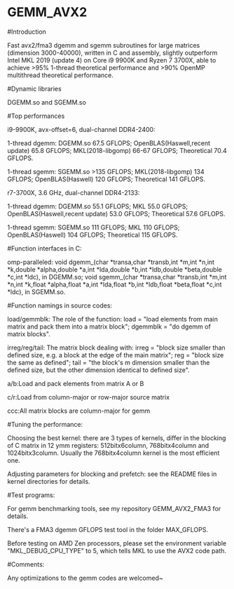 # GEMM_AVX2

#Introduction

Fast avx2/fma3 dgemm and sgemm subroutines for large matrices (dimension 3000-40000), written in C and assembly, slightly outperform Intel MKL 2019 (update 4) on Core i9 9900K and Ryzen 7 3700X, able to achieve >95% 1-thread theoretical performance and >90% OpenMP multithread theoretical performance. 



#Dynamic libraries

DGEMM.so and SGEMM.so


#Top performances

i9-9900K, avx-offset=6, dual-channel DDR4-2400: 

1-thread dgemm: DGEMM.so 67.5 GFLOPS; OpenBLAS(Haswell,recent update) 65.8 GFLOPS; MKL(2018-libgomp) 66-67 GFLOPS; Theoretical 70.4 GFLOPS.

1-thread sgemm: SGEMM.so >135 GFLOPS; MKL(2018-libgomp) 134 GFLOPS; OpenBLAS(Haswell) 120 GFLOPS; Theoretical 141 GFLOPS.


r7-3700X, 3.6 GHz, dual-channel DDR4-2133:

1-thread dgemm: DGEMM.so 55.1 GFLOPS; MKL 55.0 GFLOPS; OpenBLAS(Haswell,recent update) 53.0 GFLOPS; Theoretical 57.6 GFLOPS.

1-thread sgemm: SGEMM.so 111 GFLOPS; MKL 110 GFLOPS; OpenBLAS(Haswell) 104 GFLOPS; Theoretical 115 GFLOPS.


#Function interfaces in C:


omp-paralleled: void dgemm_(char *transa,char *transb,int *m,int *n,int *k,double *alpha,double *a,int *lda,double *b,int *ldb,double *beta,double *c,int *ldc), in DGEMM.so; void sgemm_(char *transa,char *transb,int *m,int *n,int *k,float *alpha,float *a,int *lda,float *b,int *ldb,float *beta,float *c,int *ldc), in SGEMM.so.


#Function namings in source codes:

load/gemmblk: The role of the function: load = "load elements from main matrix and pack them into a matrix block"; dgemmblk = "do dgemm of matrix blocks".

irreg/reg/tail: The matrix block dealing with: 
         irreg = "block size smaller than defined size, e.g. a block at the edge of the main matrix";
           reg = "block size the same as defined";
          tail = "the block's m dimension smaller than the defined size, but the other dimension identical to defined size".

a/b:Load and pack elements from matrix A or B

c/r:Load from column-major or row-major source matrix

ccc:All matrix blocks are column-major for gemm


#Tuning the performance:

Choosing the best kernel: there are 3 types of kernels, differ in the blocking of C matrix in 12 ymm registers: 512bitx6column, 768bitx4column and 1024bitx3column.  Usually the 768bitx4column kernel is the most efficient one. 

Adjusting parameters for blocking and prefetch: see the README files in kernel directories for details. 


#Test programs:

For gemm benchmarking tools, see my repository GEMM_AVX2_FMA3 for details. 

There's a FMA3 dgemm GFLOPS test tool in the folder MAX_GFLOPS. 

Before testing on AMD Zen processors, please set the environment variable "MKL_DEBUG_CPU_TYPE" to 5, which tells MKL to use the AVX2 code path. 



#Comments:

Any optimizations to the gemm codes are welcomed~

